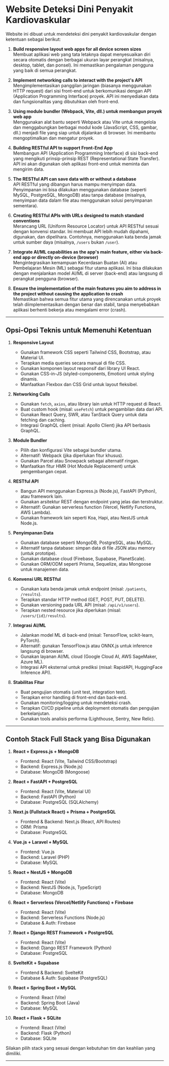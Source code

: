 # Website Deteksi Dini Penyakit Kardiovaskular

Website ini dibuat untuk mendeteksi dini penyakit kardiovaskular dengan ketentuan sebagai berikut:

1. **Build responsive layout web apps for all device screen sizes**  
   Membuat aplikasi web yang tata letaknya dapat menyesuaikan diri secara otomatis dengan berbagai ukuran layar perangkat (misalnya, desktop, tablet, dan ponsel). Ini memastikan pengalaman pengguna yang baik di semua perangkat.

2. **Implement networking calls to interact with the project's API**  
   Mengimplementasikan panggilan jaringan (biasanya menggunakan HTTP request) dari sisi front-end untuk berkomunikasi dengan API (Application Programming Interface) proyek. API ini menyediakan data dan fungsionalitas yang dibutuhkan oleh front-end.

3. **Using module bundler (Webpack, Vite, dll.) untuk membangun proyek web app**  
   Menggunakan alat bantu seperti Webpack atau Vite untuk mengelola dan menggabungkan berbagai modul kode (JavaScript, CSS, gambar, dll.) menjadi file yang siap untuk dijalankan di browser. Ini membantu mengoptimalkan dan mengatur proyek.

4. **Building RESTful API to support Front-End App**  
   Membangun API (Application Programming Interface) di sisi back-end yang mengikuti prinsip-prinsip REST (Representational State Transfer). API ini akan digunakan oleh aplikasi front-end untuk meminta dan mengirim data.

5. **The RESTful API can save data with or without a database**  
   API RESTful yang dibangun harus mampu menyimpan data. Penyimpanan ini bisa dilakukan menggunakan database (seperti MySQL, PostgreSQL, MongoDB) atau tanpa database (misalnya, menyimpan data dalam file atau menggunakan solusi penyimpanan sementara).

6. **Creating RESTful APIs with URLs designed to match standard conventions**  
   Merancang URL (Uniform Resource Locator) untuk API RESTful sesuai dengan konvensi standar. Ini membuat API lebih mudah dipahami, digunakan, dan dipelihara. Contohnya, menggunakan kata benda jamak untuk sumber daya (misalnya, `/users` bukan `/user`).

7. **Integrate AI/ML capabilities as the app's main feature, either via back-end app or directly on-device (browser)**  
   Mengintegrasikan kemampuan Kecerdasan Buatan (AI) atau Pembelajaran Mesin (ML) sebagai fitur utama aplikasi. Ini bisa dilakukan dengan menjalankan model AI/ML di server (back-end) atau langsung di perangkat pengguna (browser).

8. **Ensure the implementation of the main features you aim to address in the project without causing the application to crash**  
   Memastikan bahwa semua fitur utama yang direncanakan untuk proyek telah diimplementasikan dengan benar dan stabil, tanpa menyebabkan aplikasi berhenti bekerja atau mengalami error (crash).

---

## Opsi-Opsi Teknis untuk Memenuhi Ketentuan

1. **Responsive Layout**
   - Gunakan framework CSS seperti Tailwind CSS, Bootstrap, atau Material UI.
   - Terapkan media queries secara manual di file CSS.
   - Gunakan komponen layout responsif dari library UI React.
   - Gunakan CSS-in-JS (styled-components, Emotion) untuk styling dinamis.
   - Manfaatkan Flexbox dan CSS Grid untuk layout fleksibel.

2. **Networking Calls**
   - Gunakan `fetch`, `axios`, atau library lain untuk HTTP request di React.
   - Buat custom hook (misal: `useFetch`) untuk pengambilan data dari API.
   - Gunakan React Query, SWR, atau TanStack Query untuk data fetching dan caching.
   - Integrasi GraphQL client (misal: Apollo Client) jika API berbasis GraphQL.

3. **Module Bundler**
   - Pilih dan konfigurasi Vite sebagai bundler utama.
   - Alternatif: Webpack (jika diperlukan fitur khusus).
   - Gunakan Parcel atau Snowpack sebagai alternatif ringan.
   - Manfaatkan fitur HMR (Hot Module Replacement) untuk pengembangan cepat.

4. **RESTful API**
   - Bangun API menggunakan Express.js (Node.js), FastAPI (Python), atau framework lain.
   - Gunakan arsitektur REST dengan endpoint yang jelas dan terstruktur.
   - Alternatif: Gunakan serverless function (Vercel, Netlify Functions, AWS Lambda).
   - Gunakan framework lain seperti Koa, Hapi, atau NestJS untuk Node.js.

5. **Penyimpanan Data**
   - Gunakan database seperti MongoDB, PostgreSQL, atau MySQL.
   - Alternatif tanpa database: simpan data di file JSON atau memory (untuk prototipe).
   - Gunakan database cloud (Firebase, Supabase, PlanetScale).
   - Gunakan ORM/ODM seperti Prisma, Sequelize, atau Mongoose untuk manajemen data.

6. **Konvensi URL RESTful**
   - Gunakan kata benda jamak untuk endpoint (misal: `/patients`, `/results`).
   - Terapkan standar HTTP method (GET, POST, PUT, DELETE).
   - Gunakan versioning pada URL API (misal: `/api/v1/users`).
   - Terapkan nested resource jika diperlukan (misal: `/users/{id}/results`).

7. **Integrasi AI/ML**
   - Jalankan model ML di back-end (misal: TensorFlow, scikit-learn, PyTorch).
   - Alternatif: gunakan TensorFlow.js atau ONNX.js untuk inference langsung di browser.
   - Gunakan layanan AI/ML cloud (Google Cloud AI, AWS SageMaker, Azure ML).
   - Integrasi API eksternal untuk prediksi (misal: RapidAPI, HuggingFace Inference API).

8. **Stabilitas Fitur**
   - Buat pengujian otomatis (unit test, integration test).
   - Terapkan error handling di front-end dan back-end.
   - Gunakan monitoring/logging untuk mendeteksi crash.
   - Terapkan CI/CD pipeline untuk deployment otomatis dan pengujian berkelanjutan.
   - Gunakan tools analisis performa (Lighthouse, Sentry, New Relic).

---

## Contoh Stack Full Stack yang Bisa Digunakan

1. **React + Express.js + MongoDB**
   - Frontend: React (Vite, Tailwind CSS/Bootstrap)
   - Backend: Express.js (Node.js)
   - Database: MongoDB (Mongoose)

2. **React + FastAPI + PostgreSQL**
   - Frontend: React (Vite, Material UI)
   - Backend: FastAPI (Python)
   - Database: PostgreSQL (SQLAlchemy)

3. **Next.js (Fullstack React) + Prisma + PostgreSQL**
   - Frontend & Backend: Next.js (React, API Routes)
   - ORM: Prisma
   - Database: PostgreSQL

4. **Vue.js + Laravel + MySQL**
   - Frontend: Vue.js
   - Backend: Laravel (PHP)
   - Database: MySQL

5. **React + NestJS + MongoDB**
   - Frontend: React (Vite)
   - Backend: NestJS (Node.js, TypeScript)
   - Database: MongoDB

6. **React + Serverless (Vercel/Netlify Functions) + Firebase**
   - Frontend: React (Vite)
   - Backend: Serverless Functions (Node.js)
   - Database & Auth: Firebase

7. **React + Django REST Framework + PostgreSQL**
   - Frontend: React (Vite)
   - Backend: Django REST Framework (Python)
   - Database: PostgreSQL

8. **SvelteKit + Supabase**
   - Frontend & Backend: SvelteKit
   - Database & Auth: Supabase (PostgreSQL)

9. **React + Spring Boot + MySQL**
   - Frontend: React (Vite)
   - Backend: Spring Boot (Java)
   - Database: MySQL

10. **React + Flask + SQLite**
    - Frontend: React (Vite)
    - Backend: Flask (Python)
    - Database: SQLite

Silakan pilih stack yang sesuai dengan kebutuhan tim dan keahlian yang dimiliki.

---